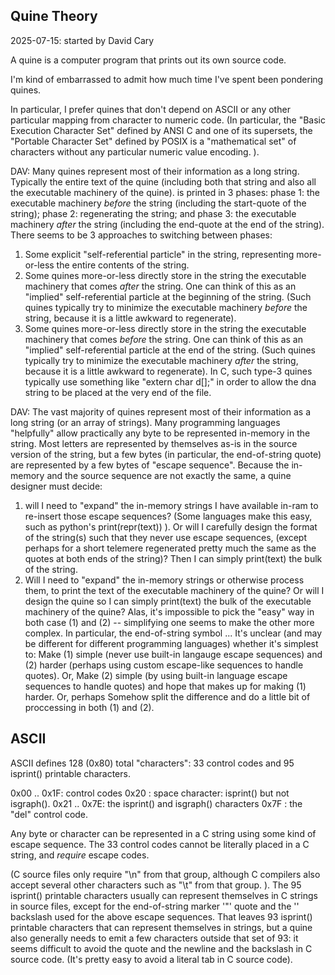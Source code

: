 
## Quine Theory

2025-07-15: started by David Cary

A quine is a computer program that prints out its own source code.

I'm kind of embarrassed to admit how much time I've spent been pondering quines.

In particular,
I prefer quines that don't depend on ASCII
or any other particular mapping from character to numeric code.
(In particular,
the "Basic Execution Character Set" defined by ANSI C
and
one of its supersets, the
"Portable Character Set" defined by POSIX
is a "mathematical set" of characters
without any particular numeric value encoding.
).


DAV:
Many quines
represent most of their information as
a long string.
Typically the entire text of the quine
(including both that string
and also all the executable machinery of the quine).
is printed in 3 phases:
phase 1: the executable machinery *before* the string
(including the start-quote of the string);
phase 2: regenerating the string;
and
phase 3: the executable machinery *after* the string
(including the end-quote at the end of the string).
There seems to be 3 approaches
to switching between phases:

1. Some explicit "self-referential particle" in the string,
representing more-or-less the entire contents of the string.
2. Some quines more-or-less directly store in the string
the executable machinery that comes *after* the string.
One can think of this as an "implied" self-referential particle
at the beginning of the string.
(Such quines typically try to minimize the executable machinery
*before* the string,
because it is a little awkward to regenerate).
3. Some quines more-or-less directly store in the string
the executable machinery that comes *before* the string.
One can think of this as an "implied" self-referential particle
at the end of the string.
(Such quines typically try to minimize the executable machinery
*after* the string,
because it is a little awkward to regenerate).
In C, such type-3 quines typically use
something like
"extern char d[];"
in order to allow the dna string to be placed
at the very end of the file.


DAV:
The vast majority of quines
represent most of their information as
a long string
(or an array of strings).
Many programming languages
"helpfully" allow practically any byte
to be represented in-memory in the string.
Most letters are represented by themselves as-is
in the source version of the string,
but a few bytes
(in particular, the end-of-string quote)
are represented by a few bytes of "escape sequence".
Because the in-memory and the source sequence
are not exactly the same,
a quine designer must decide:
1. will I need to "expand" the in-memory strings
I have available in-ram to re-insert those escape sequences?
(Some languages make this easy,
such as python's print(repr(text))
).
Or will I carefully design the format of the string(s)
such that they never use escape sequences,
(except perhaps for a short telemere
regenerated pretty much the same as the
quotes at both ends of the string)?
Then I can simply print(text)
the bulk of the string.
2.  Will I need to "expand" the in-memory strings
or otherwise process them,
to print the text of the executable machinery of the quine?
Or will I design the quine
so I can simply print(text)
the bulk of the executable machinery of the quine?
Alas, it's
impossible to pick the "easy" way in both case (1) and (2) --
simplifying one seems to make the other more complex.
In particular, the end-of-string symbol ...
It's unclear (and may be different for different programming languages)
whether it's simplest to:
Make (1) simple (never use built-in langauge escape sequences)
and (2) harder (perhaps using custom escape-like sequences
to handle quotes).
Or,
Make (2) simple (by using built-in language escape sequences to handle quotes)
and hope that makes up for making (1) harder.
Or, perhaps
Somehow split the difference and
do a little bit of proccessing in both (1) and (2).


## ASCII

ASCII defines 128 (0x80) total "characters":
33 control codes and 95 isprint() printable characters.

0x00 .. 0x1F: control codes
0x20 : space character: isprint() but not isgraph().
0x21 .. 0x7E: the isprint() and isgraph() characters
0x7F : the "del" control code.

Any byte or character can be represented in a C string
using some kind of escape sequence.
The 33 control codes cannot be literally placed in a C string,
and *require* escape codes.

(C source files only require "\n" from that group,
although C compilers also accept
several other characters such as "\t" from that group.
).
The 95 isprint() printable characters
usually can represent themselves in C strings in source files,
except for the end-of-string marker '"' quote and
the '\' backslash used for the above escape sequences.
That leaves 93 isprint() printable characters
that can represent themselves in strings,
but a quine also generally needs to emit
a few characters outside that set of 93:
it seems difficult to avoid
the quote and the newline and the backslash
in C source code.
(It's pretty easy to avoid a literal tab in C source code).




